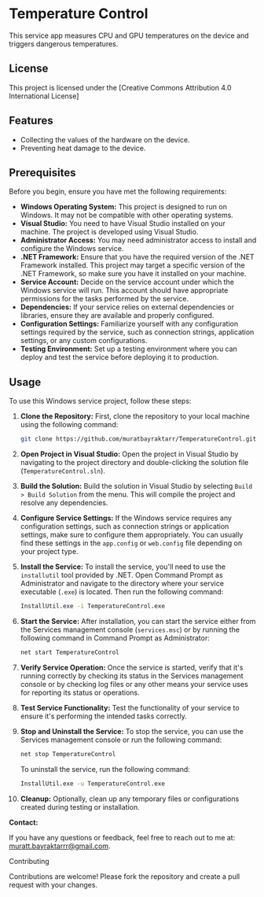 # Temperature Control

This service app measures CPU and GPU temperatures on the device and triggers dangerous temperatures.

## License

This project is licensed under the [Creative Commons Attribution 4.0 International License]

## Features

- Collecting the values of the hardware on the device.
- Preventing heat damage to the device.

## Prerequisites

Before you begin, ensure you have met the following requirements:

- **Windows Operating System:** This project is designed to run on Windows. It may not be compatible with other operating systems.
- **Visual Studio:** You need to have Visual Studio installed on your machine. The project is developed using Visual Studio.
- **Administrator Access:** You may need administrator access to install and configure the Windows service.
- **.NET Framework:** Ensure that you have the required version of the .NET Framework installed. This project may target a specific version of the .NET Framework, so make sure you have it installed on your machine.
- **Service Account:** Decide on the service account under which the Windows service will run. This account should have appropriate permissions for the tasks performed by the service.
- **Dependencies:** If your service relies on external dependencies or libraries, ensure they are available and properly configured.
- **Configuration Settings:** Familiarize yourself with any configuration settings required by the service, such as connection strings, application settings, or any custom configurations.
- **Testing Environment:** Set up a testing environment where you can deploy and test the service before deploying it to production.

## Usage

To use this Windows service project, follow these steps:

1. **Clone the Repository:** First, clone the repository to your local machine using the following command:

    ```bash
    git clone https://github.com/muratbayraktarr/TemperatureControl.git
    ```

2. **Open Project in Visual Studio:** Open the project in Visual Studio by navigating to the project directory and double-clicking the solution file (`TemperatureControl.sln`).

3. **Build the Solution:** Build the solution in Visual Studio by selecting `Build > Build Solution` from the menu. This will compile the project and resolve any dependencies.

4. **Configure Service Settings:** If the Windows service requires any configuration settings, such as connection strings or application settings, make sure to configure them appropriately. You can usually find these settings in the `app.config` or `web.config` file depending on your project type.

5. **Install the Service:** To install the service, you'll need to use the `installutil` tool provided by .NET. Open Command Prompt as Administrator and navigate to the directory where your service executable (`.exe`) is located. Then run the following command:

    ```bash
    InstallUtil.exe -i TemperatureControl.exe
    ```


6. **Start the Service:** After installation, you can start the service either from the Services management console (`services.msc`) or by running the following command in Command Prompt as Administrator:

    ```bash
    net start TemperatureControl
    ```


7. **Verify Service Operation:** Once the service is started, verify that it's running correctly by checking its status in the Services management console or by checking log files or any other means your service uses for reporting its status or operations.

8. **Test Service Functionality:** Test the functionality of your service to ensure it's performing the intended tasks correctly.

9. **Stop and Uninstall the Service:** To stop the service, you can use the Services management console or run the following command:

    ```bash
    net stop TemperatureControl
    ```

    To uninstall the service, run the following command:

    ```bash
    InstallUtil.exe -u TemperatureControl.exe
    ```


10. **Cleanup:** Optionally, clean up any temporary files or configurations created during testing or installation.

**Contact:**

If you have any questions or feedback, feel free to reach out to me at: [muratt.bayraktarrr@gmail.com](mailto:muratt.bayraktarrr@gmail.com).

Contributing

Contributions are welcome! Please fork the repository and create a pull request with your changes.  


